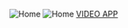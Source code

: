 
![Home](https://i.imgur.com/OS4sMOl)
![Home](https://i.imgur.com/ClQHeB2.jpg)
[VIDEO APP](https://youtu.be/bpZY3zPWeiw)


